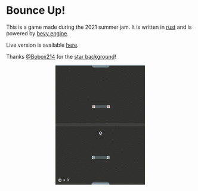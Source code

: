 # Bounce Up!
This is a game made during the 2021 summer jam. It is written in [rust](https://www.rust-lang.org/) and is powered by [bevy engine](https://bevyengine.org/).

Live version is available [here](https://cryscan.itch.io/bounce-up).

Thanks [@Bobox214](https://github.com/Bobox214) for the [star background](https://github.com/Bobox214/Kataster)!

<div style="text-align:center"><img src="assets/cover.gif" /></div>
